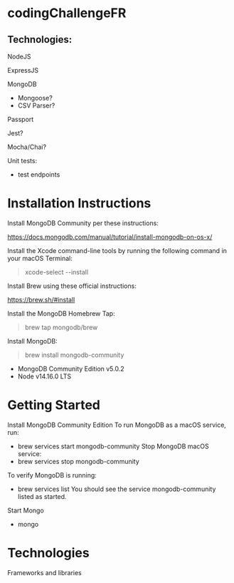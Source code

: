 # codingChallengeFR

## Technologies:
NodeJS

ExpressJS

MongoDB
* Mongoose?
* CSV Parser?

Passport

Jest?

Mocha/Chai?

Unit tests:
* test endpoints

# Installation Instructions

Install MongoDB Community per these instructions:

https://docs.mongodb.com/manual/tutorial/install-mongodb-on-os-x/

Install the Xcode command-line tools by running the following command in your macOS Terminal:

> xcode-select --install

Install Brew using these official instructions:

https://brew.sh/#install

Install the MongoDB Homebrew Tap:

> brew tap mongodb/brew

Install MongoDB:

> brew install mongodb-community



* MongoDB Community Edition v5.0.2
* Node v14.16.0 LTS

# Getting Started

Install MongoDB Community Edition
To run MongoDB as a macOS service, run:
* brew services start mongodb-community
Stop MongoDB macOS service:
* brew services stop mongodb-community

To verify MongoDB is running:
* brew services list
You should see the service mongodb-community listed as started.

Start Mongo
* mongo

# Technologies

Frameworks and libraries